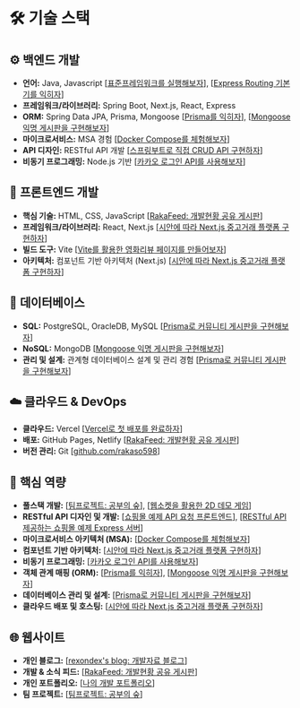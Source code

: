 # 🛠️ 기술 스택

## ⚙️ 백엔드 개발

* **언어:** Java, Javascript [[표준프레임워크를 실행해보자](https://github.com/rakaso598/egovframe-template-simple-backend)], [[Express Routing 기본기를 익히자](https://github.com/rakaso598/express-routing-basic)]
* **프레임워크/라이브러리:** Spring Boot, Next.js, React, Express
* **ORM:** Spring Data JPA, Prisma, Mongoose [[Prisma를 익히자](https://github.com/rakaso598/prisma-orm-basic)], [[Mongoose 익명 게시판을 구현해보자](https://github.com/rakaso598/mongoose-anonymous-board)]
* **마이크로서비스:** MSA 경험 [[Docker Compose를 체험해보자](https://github.com/rakaso598/my-docker-compose)]
* **API 디자인:** RESTful API 개발 [[스프링부트로 직접 CRUD API 구현하자](https://github.com/rakaso598/spring-crud-template)]
* **비동기 프로그래밍:** Node.js 기반 [[카카오 로그인 API를 사용해보자](https://github.com/rakaso598/kakao-login-api)]

## 🎨 프론트엔드 개발

* **핵심 기술:** HTML, CSS, JavaScript [[RakaFeed: 개발현황 공유 게시판](https://github.com/rakaso598/rakaso598.github.io)]
* **프레임워크/라이브러리:** React, Next.js [[시안에 따라 Next.js 중고거래 플랫폼 구현하자](https://github.com/rakaso598/pandamarket-fe)]
* **빌드 도구:** Vite [[Vite를 활용한 영화리뷰 페이지를 만들어보자](https://github.com/rakaso598/vite-movie-info)]
* **아키텍처:** 컴포넌트 기반 아키텍처 (Next.js) [[시안에 따라 Next.js 중고거래 플랫폼 구현하자](https://github.com/rakaso598/pandamarket-fe)]

## 💾 데이터베이스

* **SQL:** PostgreSQL, OracleDB, MySQL [[Prisma로 커뮤니티 게시판을 구현해보자](https://github.com/rakaso598/rdbms-crud-community)]
* **NoSQL:** MongoDB [[Mongoose 익명 게시판을 구현해보자](https://github.com/rakaso598/mongoose-anonymous-board)]
* **관리 및 설계:** 관계형 데이터베이스 설계 및 관리 경험 [[Prisma로 커뮤니티 게시판을 구현해보자](https://github.com/rakaso598/rdbms-crud-community)]

## ☁️ 클라우드 & DevOps

* **클라우드:** Vercel [[Vercel로 첫 배포를 완료하자](https://github.com/rakaso598/introduce-ra)]
* **배포:** GitHub Pages, Netlify [[RakaFeed: 개발현황 공유 게시판](https://github.com/rakaso598/rakaso598.github.io)]
* **버전 관리:** Git [[github.com/rakaso598](https://github.com/rakaso598)]

## 🎯 핵심 역량

* **풀스택 개발:** [[팀프로젝트: 공부의 숲](https://github.com/rakaso598/6-studyforest-phytoncide-FS)], [[웹소켓을 활용한 2D 데모 게임](https://github.com/rakaso598/community-adventure-demo)]
* **RESTful API 디자인 및 개발:** [[쇼핑몰 예제 API 요청 프론트엔드](https://github.com/rakaso598/biz-shop-fe)], [[RESTful API 제공하는 쇼핑몰 예제 Express 서버](https://github.com/rakaso598/biz-shop-be)]
* **마이크로서비스 아키텍처 (MSA):** [[Docker Compose를 체험해보자](https://github.com/rakaso598/my-docker-compose)]
* **컴포넌트 기반 아키텍처:** [[시안에 따라 Next.js 중고거래 플랫폼 구현하자](https://github.com/rakaso598/pandamarket-fe)]
* **비동기 프로그래밍:** [[카카오 로그인 API를 사용해보자](https://github.com/rakaso598/kakao-login-api)]
* **객체 관계 매핑 (ORM):** [[Prisma를 익히자](https://github.com/rakaso598/prisma-orm-basic)], [[Mongoose 익명 게시판을 구현해보자](https://github.com/rakaso598/mongoose-anonymous-board)]
* **데이터베이스 관리 및 설계:** [[Prisma로 커뮤니티 게시판을 구현해보자](https://github.com/rakaso598/rdbms-crud-community)]
* **클라우드 배포 및 호스팅:** [[시안에 따라 Next.js 중고거래 플랫폼 구현하자](https://github.com/rakaso598/pandamarket-fe)]

## 🌐 웹사이트

* **개인 블로그:** [[rexondex's blog: 개발자료 블로그](https://rexondex.tistory.com/)]
* **개발 & 소식 피드:** [[RakaFeed: 개발현황 공유 게시판](https://rakaso598.github.io/)]
* **개인 포트폴리오:** [[나의 개발 포트폴리오](https://rakaso598.github.io/portfolio/)]
* **팀 프로젝트:** [[팀프로젝트: 공부의 숲](https://rakaso598.github.io/portfolio/study-forest/)]

